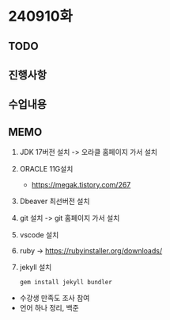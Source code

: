 # 240910화

## TODO

## 진행사항

## 수업내용

## MEMO

1. JDK 17버전 설치 -> 오라클 홈페이지 가서 설치

2. ORACLE 11G설치

   * https://megak.tistory.com/267

3. Dbeaver 최선버전 설치

4. git 설치 -> git 홈페이지 가서 설치

5. vscode 설치

6. ruby -> https://rubyinstaller.org/downloads/

7. jekyll 설치

   ```
   gem install jekyll bundler
   ```

* 수강생 만족도 조사 참여
* 언어 하나 정리, 백준

